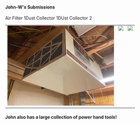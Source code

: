 #### John-W's Submissions

<table>
  <tr>
    <tr>Air Filter 1</td>
    <tr>Dust Collector 1</td>
    <tr>DUst Collector 2</td>
  </tr>
  <tr>
      <td valign="top">
      <a href="./Air Filter 1.jpg">
      <img src="./Thumbnails/Air Filter 1-T.jpg">
      </a>
      </td>
      <td valign="top">
      <a href="./Dust collector 1.jog">
      <img src="./Dust collector 1-T.jpg">
      </a>
      </td>
      <td valign="top">
      <a href="./Dust collector 2.jog">
      <img src="./Dust collector 2-T.jpg">
      </a>
      </td>
  </tr>
 </table>
 
 #### John also has a large collection of power hand tools! 

